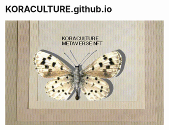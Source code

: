 # KORACULTURE.github.io

![img](https://github.com/Deangenus/KORACULTURE.github.io/blob/65a6834208699167fccabf1ef4181e527ce98d23/Koraculture%20Butterfly_mv2.png)
